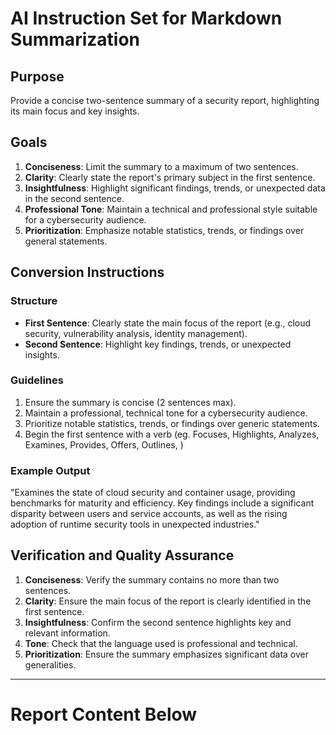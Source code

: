 # AI Instruction Set for Markdown Summarization
## Purpose
Provide a concise two-sentence summary of a security report, highlighting its main focus and key insights.

## Goals
1. **Conciseness**: Limit the summary to a maximum of two sentences.
2. **Clarity**: Clearly state the report's primary subject in the first sentence.
3. **Insightfulness**: Highlight significant findings, trends, or unexpected data in the second sentence.
4. **Professional Tone**: Maintain a technical and professional style suitable for a cybersecurity audience.
5. **Prioritization**: Emphasize notable statistics, trends, or findings over general statements.

## Conversion Instructions
### Structure
- **First Sentence**: Clearly state the main focus of the report (e.g., cloud security, vulnerability analysis, identity management).
- **Second Sentence**: Highlight key findings, trends, or unexpected insights.

### Guidelines
1. Ensure the summary is concise (2 sentences max).
2. Maintain a professional, technical tone for a cybersecurity audience.
3. Prioritize notable statistics, trends, or findings over generic statements.
4. Begin the first sentence with a verb (eg. Focuses, Highlights, Analyzes, Examines, Provides, Offers, Outlines, )

### Example Output
"Examines the state of cloud security and container usage, providing benchmarks for maturity and efficiency. Key findings include a significant disparity between users and service accounts, as well as the rising adoption of runtime security tools in unexpected industries."

## Verification and Quality Assurance
1. **Conciseness**: Verify the summary contains no more than two sentences.
2. **Clarity**: Ensure the main focus of the report is clearly identified in the first sentence.
3. **Insightfulness**: Confirm the second sentence highlights key and relevant information.
4. **Tone**: Check that the language used is professional and technical.
5. **Prioritization**: Ensure the summary emphasizes significant data over generalities.
---
# Report Content Below
